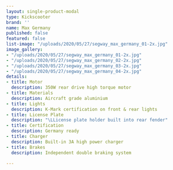 ```yaml
---
layout: single-product-modal
type: Kickscooter
brand: ''
name: Max Germany
published: false
featured: false
list-image: "/uploads/2020/05/27/segway_max_germany_01-2x.jpg"
image_gallery:
- "/uploads/2020/05/27/segway_max_germany_01-2x.jpg"
- "/uploads/2020/05/27/segway_max_germany_02-2x.jpg"
- "/uploads/2020/05/27/segway_max_germany_03-2x.jpg"
- "/uploads/2020/05/27/segway_max_germany_04-2x.jpg"
details:
- title: Motor
  description: 350W rear drive high torque motor
- title: Materials
  description: Aircraft grade aluminium
- title: Lights
  description: K-Mark certification on front & rear lights
- title: License Plate
  description: "\LLicense plate holder built into rear fender"
- title: Certification
  description: Germany ready
- title: Charger
  description: Built-in 3A high power charger
- title: Brakes
  description: Independent double braking system

---
```

